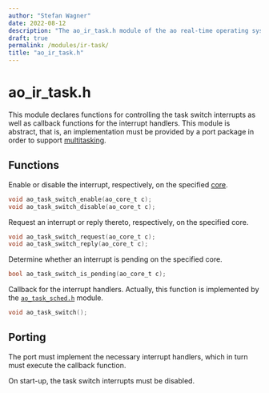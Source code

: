 ```yaml
---
author: "Stefan Wagner"
date: 2022-08-12
description: "The ao_ir_task.h module of the ao real-time operating system."
draft: true
permalink: /modules/ir-task/
title: "ao_ir_task.h"
---
```


# ao_ir_task.h

This module declares functions for controlling the task switch interrupts as well as callback functions for the interrupt handlers. This module is abstract, that is, an implementation must be provided by a port package in order to support [multitasking](multitasking.md).

## Functions

Enable or disable the interrupt, respectively, on the specified [core](core.md).

```c
void ao_task_switch_enable(ao_core_t c);
void ao_task_switch_disable(ao_core_t c);
```

Request an interrupt or reply thereto, respectively, on the specified core.

```c
void ao_task_switch_request(ao_core_t c);
void ao_task_switch_reply(ao_core_t c);
```

Determine whether an interrupt is pending on the specified core.

```c
bool ao_task_switch_is_pending(ao_core_t c);
```

Callback for the interrupt handlers. Actually, this function is implemented by the [`ao_task_sched.h`](task-sched.md) module.

```c
void ao_task_switch();
```

## Porting

The port must implement the necessary interrupt handlers, which in turn must execute the callback function.

On start-up, the task switch interrupts must be disabled.
